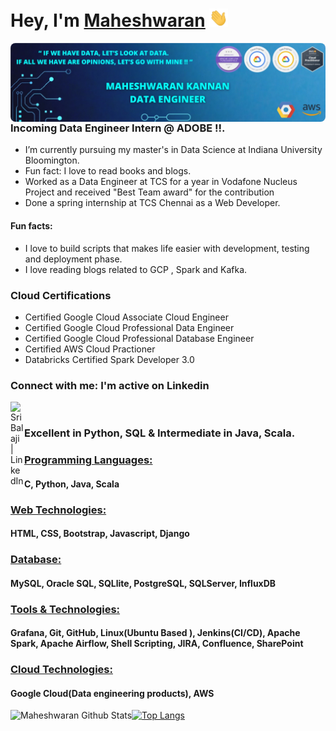 <h1>Hey, I'm <a href="">Maheshwaran</a>
<img src="https://raw.githubusercontent.com/ABSphreak/ABSphreak/master/gifs/Hi.gif" width="30px">
</h1>

<img align="left" style = "border-radius: 8px;" alt="Maheshwaran Banner" src="https://github.com/MaheshPrime/MaheshPrime/blob/main/banner.jpg" />
<br />
<br />

### Incoming  Data Engineer Intern @ ADOBE !!.
- I’m currently pursuing my master's in Data Science at Indiana University Bloomington.
- Fun fact: I love to read books and blogs.
- Worked as a Data Engineer at TCS for a year in Vodafone Nucleus Project and received "Best Team award" for the contribution
- Done a spring internship at TCS Chennai as a Web Developer.

#### Fun facts: 
- I love to build scripts that makes life easier with development, testing and deployment phase.
- I love reading blogs related to GCP , Spark and Kafka.

### Cloud Certifications

* Certified Google Cloud Associate Cloud Engineer 
* Certified Google Cloud Professional Data Engineer
* Certified Google Cloud Professional Database Engineer
* Certified AWS Cloud Practioner
* Databricks Certified Spark Developer 3.0


### Connect with me: I'm active on Linkedin

[<img align="left" alt="Sri Balaji | LinkedIn" width="22px" src="https://cdn-icons-png.flaticon.com/512/174/174857.png" />][linkedin]

[linkedin]: https://www.linkedin.com/in/maheshwarantk/
<br />


### Excellent in Python, SQL & Intermediate in Java, Scala.

### <ins> Programming Languages: </ins>
#### C, Python, Java, Scala

### <ins> Web Technologies: </ins>
#### HTML, CSS, Bootstrap, Javascript, Django

### <ins> Database: </ins>
#### MySQL, Oracle SQL, SQLlite, PostgreSQL, SQLServer, InfluxDB

### <ins> Tools & Technologies: </ins>
#### Grafana, Git, GitHub, Linux(Ubuntu Based ), Jenkins(CI/CD), Apache Spark, Apache Airflow, Shell Scripting, JIRA, Confluence, SharePoint

### <ins> Cloud Technologies: </ins>
#### Google Cloud(Data engineering products), AWS

<img alt="Maheshwaran Github Stats" align = "left" src="https://github-readme-stats.vercel.app/api?username=MaheshPrime&show_icons=true&hide_border=false" />


[![Top Langs](https://github-readme-stats.vercel.app/api/top-langs/?username=MaheshPrime)](https://github.com/MaheshPrime/github-readme-stats)
